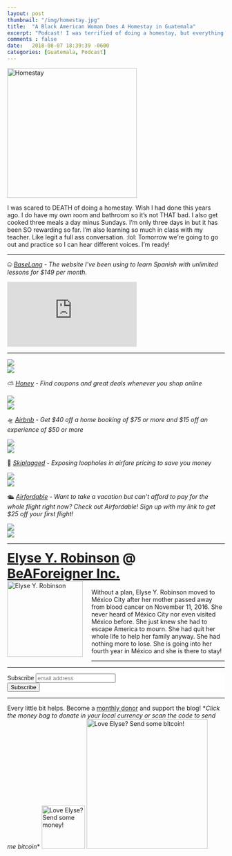 ```yaml
---
layout: post
thumbnail: "/img/homestay.jpg"
title:  "A Black American Woman Does A Homestay in Guatemala"
excerpt: "Podcast! I was terrified of doing a homestay, but everything is ok."
comments : false
date:   2018-08-07 18:39:39 -0600
categories: [Guatemala, Podcast]
---
```


<img src="/img/homestay.jpg" width="300" height="300" alt="Homestay">

I was scared to DEATH of doing a homestay. Wish I had done this years ago. I do have my own room and bathroom so it’s not THAT bad. I also get cooked three meals a day minus Sundays. I’m only three days in but it has been SO rewarding so far. I’m also learning so much in class with my teacher. Like legit a full ass conversation. :lol: Tomorrow we’re going to go out and practice so I can hear different voices. I’m ready!

<hr>

🤐 <i><a href="https://baselang.com/signup/?referral=me%40elyserobinson.com" target="_blank">BaseLang</a> - The website I've been using to learn Spanish with unlimited lessons for $149 per month.</i><br>

<iframe src="https://anchor.fm/elyserobinson/embed/episodes/So-Far-So-Good-in-Guatemala-eaf2tk" frameborder="0" scrolling="no"></iframe>

<hr>

<picture>
  <source srcset="/img/homestay (1).webp" type="image/webp">
  <source srcset="/img/homestay (1).jpg" type="image/jpeg">
<img src="/img/homestay (1).jpg">
</picture>
<br>

<picture>
  <source srcset="/img/homestay (2).webp" type="image/webp">
  <source srcset="/img/homestay (2).jpg" type="image/jpeg">
<img src="/img/homestay (2).jpg">
</picture>
<br>

⛅ <i><a href="https://joinhoney.com/ref/759tu9o" target="_blank">Honey</a> - Find coupons and great deals whenever you shop online</i><br>

<picture>
  <source srcset="/img/homestay (3).webp" type="image/webp">
  <source srcset="/img/homestay (3).jpg" type="image/jpeg">
<img src="/img/homestay (3).jpg">
</picture>
<br>

<picture>
  <source srcset="/img/homestay (4).webp" type="image/webp">
  <source srcset="/img/homestay (4).jpg" type="image/jpeg">
<img src="/img/homestay (4).jpg">
</picture>
<br>

🛸 <i><a href="https://www.airbnb.com/c/elyser93?currency=USD" target="_blank">Airbnb</a> - Get $40 off a home booking of $75 or more and $15 off an experience of $50 or more</i><br>

<picture>
  <source srcset="/img/homestay (5).webp" type="image/webp">
  <source srcset="/img/homestay (5).jpg" type="image/jpeg">
<img src="/img/homestay (5).jpg">
</picture>
<br>

<picture>
  <source srcset="/img/homestay (6).webp" type="image/webp">
  <source srcset="/img/homestay (6).jpg" type="image/jpeg">
<img src="/img/homestay (6).jpg">
</picture>
<br>

🎠 <i><a href="https://skiplagged.com/r/elyser" target="_blank">Skiplagged</a> - Exposing loopholes in airfare pricing to save you money</i><br>

<picture>
  <source srcset="/img/homestay (7).webp" type="image/webp">
  <source srcset="/img/homestay (7).jpg" type="image/jpeg">
<img src="/img/homestay (7).jpg">
</picture>
<br>

<picture>
  <source srcset="/img/homestay (8).webp" type="image/webp">
  <source srcset="/img/homestay (8).jpg" type="image/jpeg">
<img src="/img/homestay (8).jpg">
</picture>
<br>

🛳️ <i><a href="https://www.airfordable.com/referred?referrer=5a68bfc9535a390036c934f7" target="_blank">Airfordable</a> - Want to take a vacation but can't afford to pay for the whole flight right now? Check out Airfordable! Sign up with my link to get $25 off your first flight!</i><br>

<picture>
  <source srcset="/img/homestay (9).webp" type="image/webp">
  <source srcset="/img/homestay (9).jpg" type="image/jpeg">
<img src="/img/homestay (9).jpg">
</picture>
<br>

<picture>
  <source srcset="/img/homestay (10).webp" type="image/webp">
  <source srcset="/img/homestay (10).jpg" type="image/jpeg">
<img src="/img/homestay (10).jpg">
</picture>
<br>

<hr>

<div style="font-size: 30px; font-weight: bold;"><a href="https://elyserobinson.com" target="_blank">Elyse Y. Robinson</a> @ <a href="https://www.beaforeigner.com" target="_blank">BeAForeigner Inc.</a></div>
<div style="float: left; padding: 0 20px 20px 0;"><img src="/img/me86.gif" width="175" height="175" alt="Elyse Y. Robinson"></div>
<br>
Without a plan, Elyse Y. Robinson moved to México City after her mother passed away from blood cancer on November 11, 2016. She never heard of México City nor even visited México before. She just knew she had to escape America to mourn. She had quit her whole life to help her family anyway. She had nothing more to lose. She is going into her fourth year in México and she is there to stay!

<hr>

<div class="sharethis-inline-share-buttons"></div>

<hr>

<!-- Begin Mailchimp Signup Form -->
<link href="//cdn-images.mailchimp.com/embedcode/horizontal-slim-10_7.css" rel="stylesheet" type="text/css">
<style type="text/css">
	#mc_embed_signup{background:#fff; clear:left; font:14px Helvetica,Arial,sans-serif; width:100%;}
	/* Add your own Mailchimp form style overrides in your site stylesheet or in this style block.
	   We recommend moving this block and the preceding CSS link to the HEAD of your HTML file. */
</style>
<div id="mc_embed_signup">
<form action="https://elyserobinson.us14.list-manage.com/subscribe/post?u=d8681ae8829338461cc453b4a&amp;id=f1fd37520f" method="post" id="mc-embedded-subscribe-form" name="mc-embedded-subscribe-form" class="validate" target="_blank" novalidate>
    <div id="mc_embed_signup_scroll">
	<label for="mce-EMAIL">Subscribe</label>
	<input type="email" value="" name="EMAIL" class="email" id="mce-EMAIL" placeholder="email address" required>
    <!-- real people should not fill this in and expect good things - do not remove this or risk form bot signups-->
    <div style="position: absolute; left: -5000px;" aria-hidden="true"><input type="text" name="b_d8681ae8829338461cc453b4a_f1fd37520f" tabindex="-1" value=""></div>
    <div class="clear"><input type="submit" value="Subscribe" name="subscribe" id="mc-embedded-subscribe" class="button"></div>
    </div>
</form>
</div>

<!--End mc_embed_signup-->

<hr>

<div class="text-align: center">
Every little bit helps. Become a <a href="https://liberapay.com/elyserobinson" target="_blank">monthly donor</a> and support the blog! *<i>Click the money bag to donate in your local currency or scan the code to send me bitcoin</i>*
<a href="https://liberapay.com/elyserobinson" target="_blank"><img src="/img/419_money_bag_BTC_solid.gif" width="100" height="100" alt="Love Elyse? Send some money!"></a>

<picture>
  <source srcset="/img/bitcoin.webp" type="image/webp">
  <source srcset="/img/bitcoin.jpeg" type="image/jpeg">
  <img src="/img/bitcoin.jpeg" width="280" height="300" alt="Love Elyse? Send some bitcoin!">
</picture>
</div>
